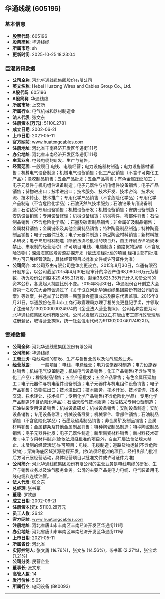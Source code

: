 ## 华通线缆 (605196)

### 基本信息

- **股票代码**: 605196
- **股票简称**: 华通线缆
- **所属市场**: sh
- **更新时间**: 2025-10-25 18:23:04

### 巨潮资讯数据

- **公司全称**: 河北华通线缆集团股份有限公司
- **英文名称**: Hebei Huatong Wires and Cables Group Co., Ltd.
- **A股代码**: 605196
- **A股简称**: 华通线缆
- **所属市场**: 上交所
- **所属行业**: 电气机械和器材制造业
- **法人代表**: 张文东
- **注册资本(万元)**: 51100.2781
- **成立日期**: 2002-06-21
- **上市日期**: 2021-05-11
- **官方网站**: www.huatongcables.com
- **注册地址**: 河北省丰南经济开发区华通街111号
- **办公地址**: 河北省丰南经济开发区华通街111号
- **主营业务**: 电线电缆的研发、生产与销售。
- **经营范围**: 一般项目:电线、电缆经营；电力设施器材制造；电力设施器材销售；机械电气设备制造；机械电气设备销售；化工产品销售（不含许可类化工产品）；橡胶制品销售；五金产品批发；五金产品零售；有色金属压延加工；电子元器件与机电组件设备制造；电子元器件与机电组件设备销售；电子产品销售；货物进出口；技术进出口；技术服务、技术开发、技术咨询、技术交流、技术转让、技术推广；专用化学产品销售（不含危险化学品）；专用化学产品制造（不含危险化学品）；石油天然气技术服务；石油钻采专用设备制造；石油钻采专用设备销售；机械设备研发；机械设备销售；安防设备制造；安防设备销售；专用设备修理；机械设备租赁；机械零件、零部件销售；石油制品销售（不含危险化学品）；石墨及碳素制品销售；非金属矿及制品销售；金属材料销售；金属链条及其他金属制品销售；特种陶瓷制品制造；特种陶瓷制品销售；电子元器件批发；电子元器件制造；新型陶瓷材料销售；新材料技术研发；电子专用材料制造（除依法须经批准的项目外，自主开展法律法规未禁止、未限制的经营活动）许可项目:电线、电缆制造；道路货物运输（不含危险货物）；深海海底区域资源勘探开发（依法须经批准的项目,经相关部门批准后方可开展经营活动，具体经营项目以批准文件或许可证件为准）
- **公司简介**: 本公司系由有限公司整体变更设立。2015年8月30日，华通有限召开股东会，以公司截至2015年4月30日经审计的净资产值68,080.56万元为基数，折为股份公司股本29,455.21万股，剩余38,625.35万元计入股份公司的资本公积，各发起人持股比例不变。2015年8月30日，华通股份召开创立大会暨第一次股东大会审议通过了《关于设立河北华通线缆集团股份有限公司的议案》等议案，并选举了公司第一届董事会董事成员及股东代表监事。2015年8月31日，华通股份在唐山市工商行政管理局办理了相关变更登记手续，并领取了注册号为130200000024974的《企业法人营业执照》，公司名称变更为河北华通线缆集团股份有限公司。公司以发起方式设立,在唐山市工商行政管理局注册登记，取得营业执照，统一社会信用代码为9113020074017492XD。

### 雪球数据

- **公司全称**: 河北华通线缆集团股份有限公司
- **公司简称**: 华通线缆
- **主营业务**: 电线电缆的研发、生产与销售业务以及油气服务业务。
- **经营范围**: 　　一般项目：电线、电缆经营；电力设施器材制造；电力设施器材销售；机械电气设备制造；机械电气设备销售；化工产品销售(不含许可类化工产品)；橡胶制品销售；五金产品批发；五金产品零售；有色金属压延加工；电子元器件与机电组件设备制造；电子元器件与机电组件设备销售；电子产品销售；货物进出口；技术进出口；技术服务、技术开发、技术咨询、技术交流、技术转让、技术推广；专用化学产品销售(不含危险化学品)；专用化学产品制造(不含危险化学品)；石油天然气技术服务；石油钻采专用设备制造；石油钻采专用设备销售；机械设备研发；机械设备销售；安防设备制造；安防设备销售；专用设备修理；机械设备租赁；机械零件、零部件销售；石油制品销售（不含危险化学品）；石墨及碳素制品销售；非金属矿及制品销售；金属材料销售；金属链条及其他金属制品销售；特种陶瓷制品制造；特种陶瓷制品销售；电子元器件批发；电子元器件制造；新型陶瓷材料销售；新材料技术研发；电子专用材料制造(除依法须经批准的项目外，自主开展法律法规未禁止、未限制的经营活动)许可项目：电线、电缆制造；道路货物运输(不含危险货物)；深海海底区域资源勘探开发。(依法须经批准的项目，经相关部门批准后方可开展经营活动，具体经营项目以批准文件或许可证件为准)
- **公司简介**: 河北华通线缆集团股份有限公司的主营业务是电线电缆的研发、生产与销售业务以及油气服务业务。公司的主要产品是电力电缆、电气装备用电线电缆和连续油管。
- **法人代表**: 张文东
- **总经理**: 张书军
- **董秘**: 罗效愚
- **成立日期**: 2002-06-21
- **注册资本(元)**: 51100.28万元
- **员工人数**: 2642
- **官方网站**: www.huatongcables.com
- **注册地址**: 河北省唐山市丰南区丰南经济开发区华通街111号
- **办公地址**: 河北省唐山市丰南区丰南经济开发区华通街111号
- **上市日期**: 2021-05-11
- **所属省份**: 河北省
- **实际控制人**: 张文勇 (16.76%)，张文东 (14.56%)，张书军 (2.27%)，张宝龙 (1.21%)
- **公司分类**: 民营企业
- **董事长**: 张文东
- **高管人数**: 14
- **发行价格**: 5.05
- **所属行业**: 电网设备 (BK0093)

---